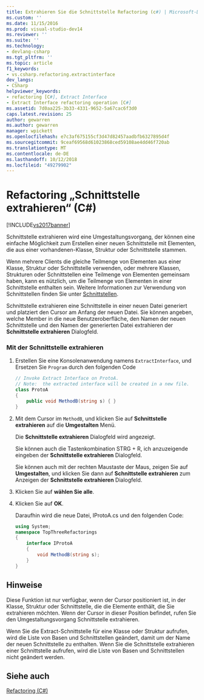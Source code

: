 ```yaml
---
title: Extrahieren Sie die Schnittstelle Refactoring (c#) | Microsoft-Dokumentation
ms.custom: ''
ms.date: 11/15/2016
ms.prod: visual-studio-dev14
ms.reviewer: ''
ms.suite: ''
ms.technology:
- devlang-csharp
ms.tgt_pltfrm: ''
ms.topic: article
f1_keywords:
- vs.csharp.refactoring.extractinterface
dev_langs:
- CSharp
helpviewer_keywords:
- refactoring [C#], Extract Interface
- Extract Interface refactoring operation [C#]
ms.assetid: 7d0aa225-3b33-4331-9652-5a67cac6f3d0
caps.latest.revision: 25
author: gewarren
ms.author: gewarren
manager: wpickett
ms.openlocfilehash: e7c3af675155cf3d47d82457aadbfb6327895d4f
ms.sourcegitcommit: 9ceaf69568d61023868ced59108ae4dd46f720ab
ms.translationtype: MT
ms.contentlocale: de-DE
ms.lasthandoff: 10/12/2018
ms.locfileid: "49279902"
---
```

# <a name="extract-interface-refactoring-c"></a>Refactoring „Schnittstelle extrahieren“ (C#)
[!INCLUDE[vs2017banner](../includes/vs2017banner.md)]

Schnittstelle extrahieren wird eine Umgestaltungsvorgang, der können eine einfache Möglichkeit zum Erstellen einer neuen Schnittstelle mit Elementen, die aus einer vorhandenen-Klasse, Struktur oder Schnittstelle stammen.  
  
 Wenn mehrere Clients die gleiche Teilmenge von Elementen aus einer Klasse, Struktur oder Schnittstelle verwenden, oder mehrere Klassen, Strukturen oder Schnittstellen eine Teilmenge von Elementen gemeinsam haben, kann es nützlich, um die Teilmenge von Elementen in einer Schnittstelle enthalten sein. Weitere Informationen zur Verwendung von Schnittstellen finden Sie unter [Schnittstellen](http://msdn.microsoft.com/library/2feda177-ce11-432d-81b4-d50f5f35fd37).  
  
 Schnittstelle extrahieren eine Schnittstelle in einer neuen Datei generiert und platziert den Cursor am Anfang der neuen Datei. Sie können angeben, welche Member in die neue Benutzeroberfläche, den Namen der neuen Schnittstelle und den Namen der generierten Datei extrahieren der **Schnittstelle extrahieren** Dialogfeld.  
  
### <a name="to-use-extract-interface"></a>Mit der Schnittstelle extrahieren  
  
1.  Erstellen Sie eine Konsolenanwendung namens `ExtractInterface`, und Ersetzen Sie `Program` durch den folgenden Code  
  
    ```csharp  
    // Invoke Extract Interface on ProtoA.  
    // Note:  the extracted interface will be created in a new file.  
    class ProtoA  
    {  
        public void MethodB(string s) { }  
    }  
    ```  
  
2.  Mit dem Cursor im `MethodB`, und klicken Sie auf **Schnittstelle extrahieren** auf die **Umgestalten** Menü.  
  
     Die **Schnittstelle extrahieren** Dialogfeld wird angezeigt.  
  
     Sie können auch die Tastenkombination STRG + R, ich anzuzeigende eingeben der **Schnittstelle extrahieren** Dialogfeld.  
  
     Sie können auch mit der rechten Maustaste der Maus, zeigen Sie auf **Umgestalten**, und klicken Sie dann auf **Schnittstelle extrahieren** zum Anzeigen der **Schnittstelle extrahieren** Dialogfeld.  
  
3.  Klicken Sie auf **wählen Sie alle**.  
  
4.  Klicken Sie auf **OK**.  
  
     Daraufhin wird die neue Datei, IProtoA.cs und den folgenden Code:  
  
    ```csharp  
    using System;  
    namespace TopThreeRefactorings  
    {  
        interface IProtoA  
        {  
            void MethodB(string s);  
        }  
    }  
    ```  
  
## <a name="remarks"></a>Hinweise  
 Diese Funktion ist nur verfügbar, wenn der Cursor positioniert ist, in der Klasse, Struktur oder Schnittstelle, die die Elemente enthält, die Sie extrahieren möchten. Wenn der Cursor in dieser Position befindet, rufen Sie den Umgestaltungsvorgang Schnittstelle extrahieren.  
  
 Wenn Sie die Extract-Schnittstelle für eine Klasse oder Struktur aufrufen, wird die Liste von Basen und Schnittstellen geändert, damit um der Name der neuen Schnittstelle zu enthalten. Wenn Sie die Schnittstelle extrahieren einer Schnittstelle aufrufen, wird die Liste von Basen und Schnittstellen nicht geändert werden.  
  
## <a name="see-also"></a>Siehe auch  
 [Refactoring (C#)](../csharp-ide/refactoring-csharp.md)